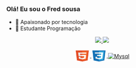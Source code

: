 ### Olá! Eu sou o Fred sousa


- 🔭 Apaixonado por tecnologia
- 🌱 Estudante Programação
  
<div align="center">
  <a href="https://github.com/FredSousaS">
  <img  height="180em" src="https://github-readme-stats.vercel.app/api?username=FredSousaS&show_icons=true&theme=great-gatsby&include_all_commits=true&count_private=true"/>
  <img  height="180em" src="https://github-readme-stats.vercel.app/api/top-langs/?username=FredSousaS&layout=compact&langs_count=16&theme=great-gatsby"/> 
</div>
 
<div style="display: inline_block" align="center"><br>
  <img align="center" alt="HTML" height="30" width="40" src="https://raw.githubusercontent.com/devicons/devicon/master/icons/html5/html5-original.svg">
  <img align="center" alt="CSS" height="30" width="40" src="https://raw.githubusercontent.com/devicons/devicon/master/icons/css3/css3-original.svg">
  <img align="center" alt="Mysql" height="30" width="40" src="https://cdn.jsdelivr.net/gh/devicons/devicon/icons/mysql/mysql-original-wordmark.svg" />   
</div>
